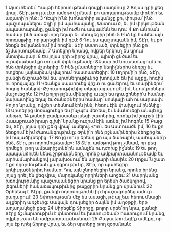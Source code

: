 1 Այսուհետեւ՝ Դաւթի հերոսութեան գովքի սաղմոսը
2 Յոյսս դրի քեզ վրայ,
Տէ՛ր, թող յաւէտ ամօթով չմնամ.
քո արդարութեամբ փրկի՛ր եւ ազատի՛ր ինձ:
3 Դէպի ի՛նձ խոնարհիր ականջը քո,
փութա՛ ինձ պաշտպանելու:
Եղի՛ր իմ պահապանը, Աստուա՛ծ,
եւ իմ փրկութեան ապաստարանը,
քանզի իմ ուժն ու ապաւէնն ես դու:
4 Քո անուան համար ինձ առաջնորդ եղար եւ սնուցեցիր ինձ:
5 Ինձ կը հանես այն որոգայթից, որ լարեցին իմ դէմ:
6 Դու ես պաշտպանն իմ, Տէ՛ր,
եւ քո ձեռքն եմ յանձնում իմ հոգին:
Տէ՛ր Աստուած, փրկեցիր ինձ քո ճշմարտութեամբ:
7 Ատեցիր նրանց, ովքեր երկիւղ են կրում սնոտիաբար:
8 Ես յոյսս դրի Տիրոջ վրայ,
պիտի ցնծամ եւ ուրախանամ քո տուած փրկութեամբ:
Տեսար իմ նուաստացումն ու ինձ փրկեցիր վշտերից:
9 Ինձ չմատնեցիր նեղիչներիս ձեռքը եւ ոտքերս լայնարձակ վայրում հաստատեցիր:
10 Ողորմի՛ր ինձ, Տէ՛ր, քանզի ճնշուած եմ ես.
սրտնեղութիւնից խռոված են իմ աչքը, հոգին ու որովայնը:
11 Կեանքս սպառուեց վիշտ ու ցաւերով,
եւ տարիներս՝ հոգոց հանելով:
Թշուառութիւնից տկարացաւ ուժն իմ,
եւ ոսկորներս մաշուեցին:
12 Իմ բոլոր թշնամիներից աւելի ես դրացիների՛ս համար նախատինք եղայ
եւ ծանօթներիս համար՝ սոսկալի ահ ու սարսափ:
Բոլոր նրանք, ովքեր տեսնում էին ինձ,
հեռու էին փախչում ինձնից:
13 Սրտերից մոռացուեցի ես ինչպէս մեռեալ
եւ նմանուեցի անպէտք անօթի,
14 քանզի բամբասանք լսեցի շատերից,
որոնք իմ շուրջն էին:
Հաւաքուած իրար գլխի՝ նրանք ուզում էին առնել իմ հոգին:
15 Բայց ես, Տէ՛ր, յոյսս դրի քե՛զ վրայ՝ ասելով.
«Դո՛ւ ես Աստուածն իմ,
16 եւ քո ձեռքում է իմ ժառանգութիւնը:
Փրկի՛ր ինձ թշնամիներիս ձեռքից եւ իմ հալածիչներից:
17 Ցո՛յց տուր երեսդ քո այս ծառային,
պահպանի՛ր ինձ, Տէ՛ր, քո ողորմութեամբ»:
18 Տէ՛ր, ամօթով թող չմնամ, որ քեզ դիմեցի.
թող ամբարիշտնե՛րն ամաչեն ու դժոխք իջնեն:
19 Եւ թող պապանձուեն նենգ շրթունքները,
որոնք ամբարտաւանութեամբ եւ արհամարհանքով չարախօսում են արդարի մասին:
20 Որքա՜ն շատ է քո ողորմութեան քաղցրութիւնը, Տէ՛ր,
որ պահեցիր երկիւղածներիդ համար: Դու այն շնորհեցիր նրանց, որոնք իրենց յոյսը դրել են քեզ վրայ
մարդկանց որդիների առջեւ:
21 Մարդկանց խռովութիւնից պաշտպանեցիր նրանց քո երեսի ծածկոյթով,
լեզուների հակառակութիւնից թաքցրիր նրանց քո վրանում:
22 Օրհնեալ է Տէրը,
քանզի ողորմութիւնն իր հրաշագործեց ամուր քաղաքում:
23 Շփոթութեան մէջ ես ասացի,
թէ այլեւս հեռու մնացի աչքերիդ առջեւից:
Սակայն դու լսեցիր ձայնն իմ աղօթքի,
երբ աղաղակեցի քեզ:
24 Սիրեցէ՛ք Տիրոջը, բոլոր սրբե՛րդ նրա,
քանզի Տէրը ճշմարտութիւն է փնտռում
եւ խստութեամբ հատուցում նրանց, ովքեր շատ են ամբարտաւանանում:
25 Քաջալերուեցէ՛ք ամէքդ, որ յոյս էք դրել Տիրոջ վրայ,
եւ ձեր սրտերը թող զօրանան:
